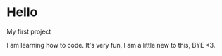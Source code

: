 # Hello
My first project



I am learning how to code.
It's very fun,
I am a little new to this,
BYE <3.
